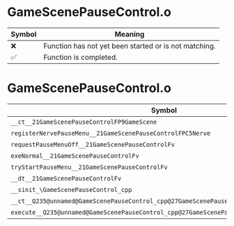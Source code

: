 # GameScenePauseControl.o
| Symbol | Meaning 
| ------------- | ------------- 
| :x: | Function has not yet been started or is not matching. 
| :white_check_mark: | Function is completed. 


# GameScenePauseControl.o
| Symbol | Decompiled? |
| ------------- | ------------- |
| `__ct__21GameScenePauseControlFP9GameScene` | :x: |
| `registerNervePauseMenu__21GameScenePauseControlFPC5Nerve` | :x: |
| `requestPauseMenuOff__21GameScenePauseControlFv` | :x: |
| `exeNormal__21GameScenePauseControlFv` | :x: |
| `tryStartPauseMenu__21GameScenePauseControlFv` | :x: |
| `__dt__21GameScenePauseControlFv` | :x: |
| `__sinit_\GameScenePauseControl_cpp` | :x: |
| `__ct__Q235@unnamed@GameScenePauseControl_cpp@27GameScenePauseControlNormalFv` | :x: |
| `execute__Q235@unnamed@GameScenePauseControl_cpp@27GameScenePauseControlNormalCFP5Spine` | :x: |
